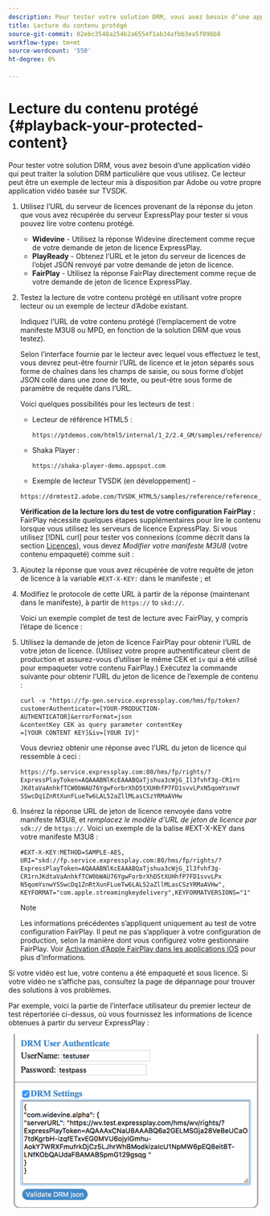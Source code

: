 ```yaml
---
description: Pour tester votre solution DRM, vous avez besoin d’une application vidéo qui peut traiter la solution DRM particulière que vous utilisez. Ce lecteur peut être un exemple de lecteur mis à disposition par Adobe ou votre propre application vidéo basée sur TVSDK.
title: Lecture du contenu protégé
source-git-commit: 02ebc3548a254b2a6554f1ab34afbb3ea5f09bb8
workflow-type: tm+mt
source-wordcount: '550'
ht-degree: 0%

---
```


# Lecture du contenu protégé {#playback-your-protected-content}

Pour tester votre solution DRM, vous avez besoin d’une application vidéo qui peut traiter la solution DRM particulière que vous utilisez. Ce lecteur peut être un exemple de lecteur mis à disposition par Adobe ou votre propre application vidéo basée sur TVSDK.

1. Utilisez l’URL du serveur de licences provenant de la réponse du jeton que vous avez récupérée du serveur ExpressPlay pour tester si vous pouvez lire votre contenu protégé.

   * **Widevine** - Utilisez la réponse Widevine directement comme reçue de votre demande de jeton de licence ExpressPlay.
   * **PlayReady** - Obtenez l’URL et le jeton du serveur de licences de l’objet JSON renvoyé par votre demande de jeton de licence.
   * **FairPlay** - Utilisez la réponse FairPlay directement comme reçue de votre demande de jeton de licence ExpressPlay.

1. Testez la lecture de votre contenu protégé en utilisant votre propre lecteur ou un exemple de lecteur d’Adobe existant.

   Indiquez l’URL de votre contenu protégé (l’emplacement de votre manifeste M3U8 ou MPD, en fonction de la solution DRM que vous testez).

   Selon l’interface fournie par le lecteur avec lequel vous effectuez le test, vous devrez peut-être fournir l’URL de licence et le jeton séparés sous forme de chaînes dans les champs de saisie, ou sous forme d’objet JSON collé dans une zone de texte, ou peut-être sous forme de paramètre de requête dans l’URL.

   Voici quelques possibilités pour les lecteurs de test :

   * Lecteur de référence HTML5 :

     ```
     https://ptdemos.com/html5/internal/1_2/2.4_GM/samples/reference/reference_player.html
     ```

   * Shaka Player :

     ```
     https://shaka-player-demo.appspot.com
     ```

   * Exemple de lecteur TVSDK (en développement) -

   ```
   https://drmtest2.adobe.com/TVSDK_HTML5/samples/reference/reference_player.html
   ```

   **Vérification de la lecture lors du test de votre configuration FairPlay :** FairPlay nécessite quelques étapes supplémentaires pour lire le contenu lorsque vous utilisez les serveurs de licence ExpressPlay. Si vous utilisez [!DNL curl] pour tester vos connexions (comme décrit dans la section [Licences](../../multi-drm-workflows/quick-start/handle-the-licensing.md)), vous devez *Modifier votre manifeste M3U8* (votre contenu empaqueté) comme suit :

1. Ajoutez la réponse que vous avez récupérée de votre requête de jeton de licence à la variable `#EXT-X-KEY:` dans le manifeste ; et
1. Modifiez le protocole de cette URL à partir de la réponse (maintenant dans le manifeste), à partir de `https://` to `skd://`.

   Voici un exemple complet de test de lecture avec FairPlay, y compris l’étape de licence :

1. Utilisez la demande de jeton de licence FairPlay pour obtenir l’URL de votre jeton de licence. (Utilisez votre propre authentificateur client de production et assurez-vous d’utiliser le même CEK et `iv` qui a été utilisé pour empaqueter votre contenu FairPlay.) Exécutez la commande suivante pour obtenir l’URL du jeton de licence de l’exemple de contenu :

   ```
   curl -v "https://fp-gen.service.expressplay.com/hms/fp/token? 
   customerAuthenticator=[YOUR-PRODUCTION-AUTHENTICATOR]&errorFormat=json 
   &contentKey CEK as query parameter contentKey 
   =[YOUR CONTENT KEY]&iv=[YOUR IV]"
   ```

   Vous devriez obtenir une réponse avec l’URL du jeton de licence qui ressemble à ceci :

   ```
   https://fp.service.expressplay.com:80/hms/fp/rights/? 
   ExpressPlayToken=AQAAABNlKcEAAABQaTjshua3cWjG_Il3fvhf3g-CR1rn 
   JKdtaVaAnhkfTCW0bWAU76YgwForbrXhD5tXUHhfP7FD1svvLPxN5qomYsnwY 
   SSwcDq1ZnRtXunFLueTw6LAL52aZllMLasCSzYRMaAVHw 
   ```

1. Insérez la réponse URL de jeton de licence renvoyée dans votre manifeste M3U8, et *remplacez le modèle d’URL de jeton de licence par* `sdk://` de `https://`. Voici un exemple de la balise #EXT-X-KEY dans votre manifeste M3U8 :

   ```
   #EXT-X-KEY:METHOD=SAMPLE-AES, 
   URI="skd://fp.service.expressplay.com:80/hms/fp/rights/? 
   ExpressPlayToken=AQAAABNlKcEAAABQaTjshua3cWjG_Il3fvhf3g- 
   CR1rnJKdtaVaAnhkfTCW0bWAU76YgwForbrXhD5tXUHhfP7FD1svvLPx 
   N5qomYsnwYSSwcDq1ZnRtXunFLueTw6LAL52aZllMLasCSzYRMaAVHw", 
   KEYFORMAT="com.apple.streamingkeydelivery",KEYFORMATVERSIONS="1"
   ```

   >[!NOTE]
   >
   >Les informations précédentes s’appliquent uniquement au test de votre configuration FairPlay. Il peut ne pas s’appliquer à votre configuration de production, selon la manière dont vous configurez votre gestionnaire FairPlay. Voir [Activation d’Apple FairPlay dans les applications iOS](../../../programming/tvsdk-3x-ios-prog/ios-3x-drm-content-security/ios-3x-apple-fairplay-tvsdk.md) pour plus d’informations.

Si votre vidéo est lue, votre contenu a été empaqueté et sous licence. Si votre vidéo ne s’affiche pas, consultez la page de dépannage pour trouver des solutions à vos problèmes.

<!--<a id="example_603D92A1F3924467B5D66EC862B8F59C"></a>-->

Par exemple, voici la partie de l’interface utilisateur du premier lecteur de test répertoriée ci-dessus, où vous fournissez les informations de licence obtenues à partir du serveur ExpressPlay :

<!--<a id="fig_zjy_q2c_rw"></a>-->

![](assets/sample-player-drm-settings-web.png)
